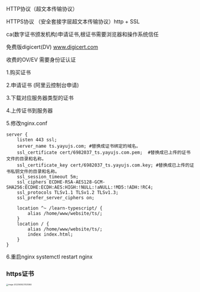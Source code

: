 HTTP协议（超文本传输协议）

HTTPS协议 （安全套接字层超文本传输协议）http + SSL

ca(数字证书颁发机构)申请证书,根证书需要浏览器和操作系统信任

免费版digicert(DV)  www.digicert.com 

收费的OV/EV 需要身份证认证

1.购买证书

2.申请证书  (阿里云控制台申请)

3.下载对应服务器类型的证书

4.上传证书到服务器

5.修改nginx.conf

``` shell
server {
    listen 443 ssl;
    server_name ts.yayujs.com; #替换成证书绑定的域名。
    ssl_certificate cert/6982037_ts.yayujs.com.pem;  #替换成已上传的证书文件的目录和名称。
    ssl_certificate_key cert/6982037_ts.yayujs.com.key; #替换成已上传的证书私钥文件的目录和名称。
    ssl_session_timeout 5m;
    ssl_ciphers ECDHE-RSA-AES128-GCM-SHA256:ECDHE:ECDH:AES:HIGH:!NULL:!aNULL:!MD5:!ADH:!RC4;
    ssl_protocols TLSv1.1 TLSv1.2 TLSv1.3;
    ssl_prefer_server_ciphers on;
  
  	location ^~ /learn-typescript/ {
    	alias /home/www/website/ts/;
  	}
  	location / {
    	alias /home/www/website/ts/;
	    index index.html;
  	}
}
```

6.重启nginx  systemctl restart nginx





### https证书

<img src="https://image.zhuyuanzheng1.top/image-20220608231535966.png" alt="image-20220608231535966" style="zoom:33%;" />

